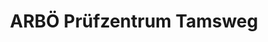 ---
title: "ARBÖ Prüfzentrum Tamsweg"
url: /tamsweg/arboe-pruefzentrum-tamsweg/
shop: Autowerkstatt
---